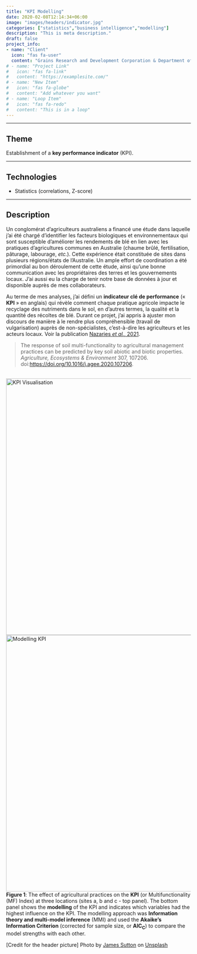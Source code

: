 ```yaml
---
title: "KPI Modelling"
date: 2020-02-08T12:14:34+06:00
image: "images/headers/indicator.jpg"
categories: ["statistics","business intelligence","modelling"]
description: "This is meta description."
draft: false
project_info:
- name: "Client"
  icon: "fas fa-user"
  content: "Grains Research and Development Corporation & Department of Primary Industry (Australia)"
# - name: "Project Link"
#   icon: "fas fa-link"
#   content: "https://examplesite.com/"
# - name: "New Item"
#   icon: "fas fa-globe"
#   content: "Add whatever you want"
# - name: "Loop Item"
#   icon: "fas fa-redo"
#   content: "This is in a loop"
---
```


---

## Theme

Establishment of a **key performance indicator** (KPI).

---

## Technologies

- Statistics (correlations, Z-score)

---

## Description

Un conglomérat d’agriculteurs australiens a financé une étude dans laquelle j’ai été chargé d’identifier les facteurs biologiques et environnementaux qui sont susceptible d’améliorer les rendements de blé en lien avec les pratiques d’agricultures communes en Australie (chaume brûlé, fertilisation, pâturage, labourage, *etc.*). Cette expérience était constituée de sites dans plusieurs régions/états de l’Australie. Un ample effort de coordination a été primordial au bon déroulement de cette étude, ainsi qu’une bonne communication avec les propriétaires des terres et les gouvernements locaux. J’ai aussi eu la charge de tenir notre base de données à jour et disponible auprès de mes collaborateurs.

Au terme de mes analyses, j’ai défini un **indicateur clé de performance** (« **KPI** » en anglais) qui révèle comment chaque pratique agricole impacte le recyclage des nutriments dans le sol, en d’autres termes, la qualité et la quantité des récoltes de blé. Durant ce projet, j’ai appris à ajuster mon discours de manière à le rendre plus compréhensible (travail de vulgarisation) auprès de non-spécialistes, c’est-à-dire les agriculteurs et les acteurs locaux. Voir la publication [Nazaries *et al.*, 2021](<https://doi.org/10.1016/j.agee.2020.107206>).
<!-- (/documents/scientific_publications/Nazaries_et_al_2021.pdf "Nazaries et al., 2021 - Agriculture, Ecosystems and Environment - In Print"). -->

> The response of soil multi-functionality to agricultural management practices can be predicted by key soil abiotic and biotic properties. *Agriculture, Ecosystems & Environment* 307, 107206. doi:<https://doi.org/10.1016/j.agee.2020.107206>.

&nbsp;
[<img alt="KPI Visualisation" width="700" align="left" src="/images/portfolio/KPI_all_sites.png" />][KPI Visualisation]
&nbsp;
[<img alt="Modelling KPI" width="700" align="left" src="/images/portfolio/Modelling_KPI.png" />][Modelling KPI]
&nbsp;

**Figure 1**: The effect of agricultural practices on the **KPI** (or Multifunctionality (MF) Index) at three locations (sites a, b and c - top panel). The bottom panel shows the **modelling** of the KPI and indicates which variables had the highest influence on the KPI. The modelling approach was **Information theory and multi-model inference** (MMI) and used the **Akaike’s Information Criterion** (corrected for sample size, or **AIC<sub>C</sub>**) to compare the model strengths with each other.

<!-- credits -->
[Credit for the header picture] Photo by <a href="https://unsplash.com/@jamessutton_photography?utm_source=unsplash&utm_medium=referral&utm_content=creditCopyText">James Sutton</a> on <a href="https://unsplash.com/s/photos/indicator?utm_source=unsplash&utm_medium=referral&utm_content=creditCopyText">Unsplash</a>

<!-- definitions -->
[KPI Visualisation]: /images/portfolio/KPI_all_sites.png "KPI Visualisation"
[Modelling KPI]: /images/portfolio/Modelling_KPI.png "Modelling KPI"
